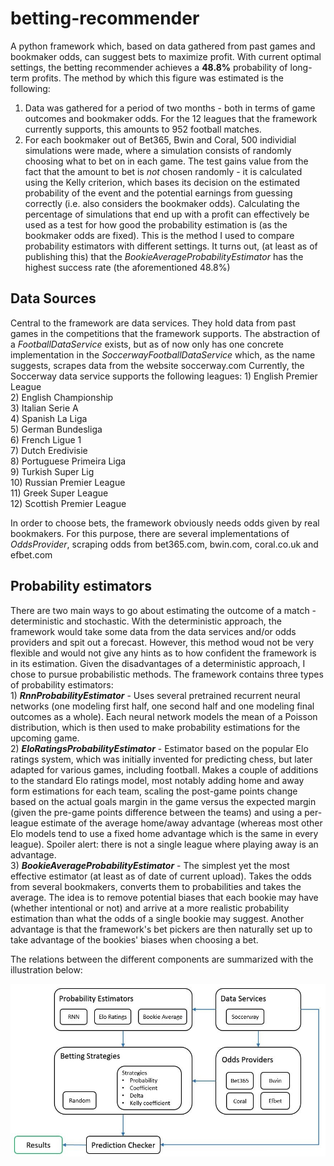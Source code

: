 # betting-recommender
A python framework which, based on data gathered from past games and bookmaker odds, can suggest bets to maximize profit. With current optimal settings, the betting recommender achieves a **48.8%** probability of long-term profits. The method by which this figure was estimated is the following:
  1) Data was gathered for a period of two months - both in terms of game outcomes and bookmaker odds. For the 12 leagues that the framework currently supports, this amounts to 952 football matches.
  2) For each bookmaker out of Bet365, Bwin and Coral, 500 individial simulations were made, where a simulation consists of randomly choosing what to bet on in each game. The test gains value from the fact that the amount to bet is *not* chosen randomly - it is calculated using the Kelly criterion, which bases its decision on the estimated probability of the event and the potential earnings from guessing correctly (i.e. also considers the bookmaker odds). Calculating the percentage of simulations that end up with a profit can effectively be used as a test for how good the probability estimation is (as the bookmaker odds are fixed). This is the method I used to compare probability estimators with different settings. It turns out, (at least as of publishing this) that the *BookieAverageProbabilityEstimator* has the highest success rate (the aforementioned 48.8%)

## Data Sources
  Central to the framework are data services. They hold data from past games in the competitions that the framework supports.
The abstraction of a *FootballDataService* exists, but as of now only has one concrete implementation in the *SoccerwayFootballDataService* which, as the name suggests, scrapes data from the website soccerway.com
  Currently, the Soccerway data service supports the following leagues:
    1) English Premier League         
    2) English Championship               
    3) Italian Serie A                  
    4) Spanish La Liga                   
    5) German Bundesliga                  
    6) French Ligue 1                   
    7) Dutch Eredivisie  
    8) Portuguese Primeira Liga    
    9) Turkish Super Lig    
    10) Russian Premier League    
    11) Greek Super League    
    12) Scottish Premier League  
    
  In order to choose bets, the framework obviously needs odds given by real bookmakers. For this purpose, there are several implementations of *OddsProvider*, scraping odds from bet365.com, bwin.com, coral.co.uk and efbet.com
 
 ## Probability estimators
  There are two main ways to go about estimating the outcome of a match - deterministic and stochastic. With the deterministic approach, the framework would take some data from the data services and/or odds providers and spit out a forecast. However, this method woud not be very flexible and would not give any hints as to how confident the framework is in its estimation.
  Given the disadvantages of a deterministic approach, I chose to pursue probabilistic methods. The framework contains three types of probability estimators:\
    1) ***RnnProbabilityEstimator*** - Uses several pretrained recurrent neural networks (one modeling first half, one second half and one modeling final outcomes as a whole). Each neural network models the mean of a Poisson distribution, which is then used to make probability estimations for the upcoming game.\
    2) ***EloRatingsProbabilityEstimator*** - Estimator based on the popular Elo ratings system, which was initially invented for predicting chess, but later adapted for various games, including football. Makes a couple of additions to the standard Elo ratings model, most notably adding home and away form estimations for each team, scaling the post-game points change based on the actual goals margin in the game versus the expected margin (given the pre-game points difference between the teams) and using a per-league estimate of the average home/away advantage (whereas most other Elo models tend to use a fixed home advantage which is the same in every league). Spoiler alert: there is not a single league where playing away is an advantage.\
    3) ***BookieAverageProbabilityEstimator*** - The simplest yet the most effective estimator (at least as of date of current upload). Takes the odds from several bookmakers, converts them to probabilities and takes the average. The idea is to remove potential biases that each bookie may have (whether intentional or not) and arrive at a more realistic probability estimation than what the odds of a single bookie may suggest. Another advantage is that the framework's bet pickers are then naturally set up to take advantage of the bookies' biases when choosing a bet.
    
  The relations between the different components are summarized with the illustration below:
  
  
![Component Relations](/images/component-relations.jpg)
